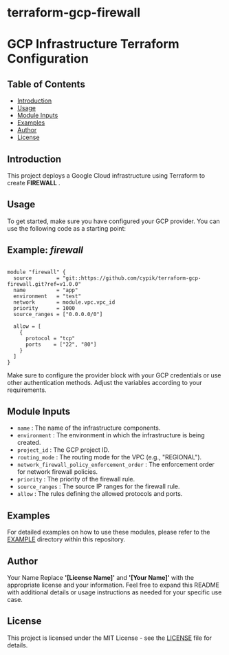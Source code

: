 # terraform-gcp-firewall
# GCP Infrastructure Terraform Configuration

## Table of Contents

- [Introduction](#introduction)
- [Usage](#usage)
- [Module Inputs](#module-inputs)
- [Examples](#examples)
- [Author](#author)
- [License](#license)

## Introduction

This project deploys a Google Cloud infrastructure using Terraform to create **FIREWALL** .

## Usage

To get started, make sure you have configured your GCP provider. You can use the following code as a starting point:
## Example: _firewall_
```hcl

module "firewall" {
  source        = "git::https://github.com/cypik/terraform-gcp-firewall.git?ref=v1.0.0"
  name          = "app"
  environment   = "test"
  network       = module.vpc.vpc_id
  priority      = 1000
  source_ranges = ["0.0.0.0/0"]

  allow = [
    {
      protocol = "tcp"
      ports    = ["22", "80"]
    }
  ]
}
```
Make sure to configure the provider block with your GCP credentials or use other authentication methods. Adjust the variables according to your requirements.

## Module Inputs
- `name` : The name of the infrastructure components.
- `environment` : The environment in which the infrastructure is being created.
- `project_id` : The GCP project ID.
- `routing_mode` : The routing mode for the VPC (e.g., "REGIONAL").
- `network_firewall_policy_enforcement_order` : The enforcement order for network firewall policies.
- `priority` : The priority of the firewall rule.
- `source_ranges` : The source IP ranges for the firewall rule.
- `allow` : The rules defining the allowed protocols and ports.

## Examples
For detailed examples on how to use these modules, please refer to the [EXAMPLE](https://github.com/cypik/terraform-gcp-firewall/tree/master/example) directory within this repository.
## Author
Your Name Replace **'[License Name]'** and **'[Your Name]'** with the appropriate license and your information. Feel free to expand this README with additional details or usage instructions as needed for your specific use case.

## License
This project is licensed under the MIT License - see the [LICENSE](https://github.com/cypik/terraform-gcp-firewall/blob/master/LICENCE) file for details.
